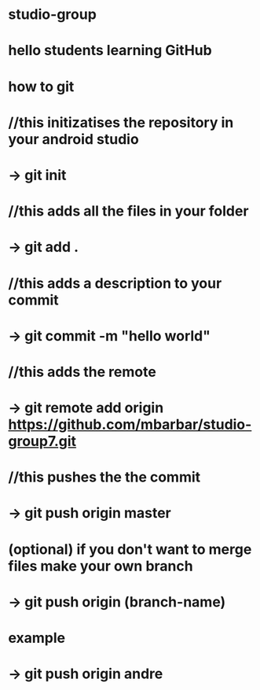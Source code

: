 # studio-group
# hello students learning GitHub
# how to git
# //this initizatises the repository in your android studio 
# -> git init
# //this adds all the files in your folder
# -> git add .
# //this adds a description to your commit
# -> git commit -m "hello world"
# //this adds the remote
# -> git remote add origin https://github.com/mbarbar/studio-group7.git
# //this pushes the the commit
# -> git push origin master
# (optional) if you don't want to merge files make your own branch
# -> git push origin (branch-name)
# example
# -> git push origin andre